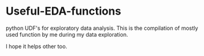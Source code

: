 # Useful-EDA-functions 
python UDF's for exploratory data  analysis.
This is the compilation of mostly used function by me during my data exploration. 


I hope it helps other too.  
 
